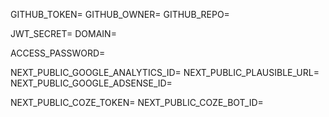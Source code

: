 GITHUB_TOKEN=
GITHUB_OWNER=
GITHUB_REPO=

JWT_SECRET=
DOMAIN=

ACCESS_PASSWORD=

NEXT_PUBLIC_GOOGLE_ANALYTICS_ID=
NEXT_PUBLIC_PLAUSIBLE_URL=
NEXT_PUBLIC_GOOGLE_ADSENSE_ID=

NEXT_PUBLIC_COZE_TOKEN=
NEXT_PUBLIC_COZE_BOT_ID=